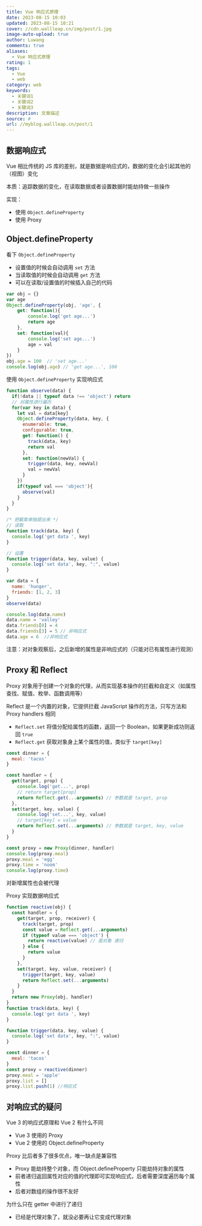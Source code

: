```yaml
---
title: Vue 响应式原理
date: 2023-08-15 10:03
updated: 2023-08-15 10:21
cover: //cdn.wallleap.cn/img/post/1.jpg
image-auto-upload: true
author: Luwang
comments: true
aliases:
  - Vue 响应式原理
rating: 1
tags:
  - Vue
  - web
category: web
keywords:
  - 关键词1
  - 关键词2
  - 关键词3
description: 文章描述
source: #
url: //myblog.wallleap.cn/post/1
---
```


## 数据响应式

Vue 相比传统的 JS 库的差别，就是数据是响应式的，数据的变化会引起其他的（视图）变化

本质：追踪数据的变化，在读取数据或者设置数据时能劫持做一些操作

实现：

- 使用 `Object.defineProperty`
- 使用 Proxy

## Object.defineProperty

看下 `Object.defineProperty`

- 设置值的时候会自动调用 `set` 方法
- 当读取值的时候会自动调用 `get` 方法
- 可以在读取/设置值的时候插入自己的代码

```js
var obj = {}
var age 
Object.defineProperty(obj, 'age', {
    get: function(){
        console.log('get age...')
        return age
    },
    set: function(val){
        console.log('set age...')
        age = val
    }
})
obj.age = 100  // 'set age...'
console.log(obj.age) // 'get age...', 100
```

使用 `Object.defineProperty` 实现响应式

```js
function observe(data) {
  if(!data || typeof data !== 'object') return
  // 对属性进行遍历
  for(var key in data) {
    let val = data[key]  
    Object.defineProperty(data, key, {
      enumerable: true,
      configurable: true,
      get: function() {
        track(data, key)
        return val
      },
      set: function(newVal) {
        trigger(data, key, newVal)
        val = newVal
      }
    })
    if(typeof val === 'object'){
      observe(val)
    }
  }
}

/* 把截取单独提出来 */
// 读取
function track(data, key) {
  console.log('get data ', key)
}

// 设置
function trigger(data, key, value) {
  console.log('set data', key, ":", value)
}

var data = {
  name: 'hunger',
  friends: [1, 2, 3]
}
observe(data)

console.log(data.name)
data.name = 'valley'
data.friends[0] = 4
data.friends[3] = 5 // 非响应式
data.age = 6  //非响应式
```

注意：对对象观察后，之后新增的属性是非响应式的（只能对已有属性进行观测）

## Proxy 和 Reflect

Proxy 对象用于创建一个对象的代理，从而实现基本操作的拦截和自定义（如属性查找、赋值、枚举、函数调用等）

Reflect 是一个内置的对象，它提供拦截 JavaScript 操作的方法，只写方法和 Proxy handlers 相同

- `Reflect.set` 将值分配给属性的函数，返回一个 Boolean，如果更新成功则返回 `true`
- `Reflect.get` 获取对象身上某个属性的值，类似于 `target[key]`

```js
const dinner = {
  meal: 'tacos'
}

const handler = {
  get(target, prop) {
    console.log('get...', prop)
    // return target[prop]
    return Reflect.get(...arguments) // 参数就是 target, prop
  },
  set(target, key, value) {
    console.log('set...', key, value)
    // target[key] = value
    return Reflect.set(...arguments) // 参数就是 target, key, value
  }
}

const proxy = new Proxy(dinner, handler)
console.log(proxy.meal)
proxy.meal = 'egg'
proxy.time = 'noom'
console.log(proxy.time)
```

对新增属性也会被代理

Proxy 实现数据响应式

```js
function reactive(obj) {
  const handler = {
    get(target, prop, receiver) {
      track(target, prop)
      const value = Reflect.get(...arguments)
      if (typeof value === 'object') {
        return reactive(value) // 是对象 递归
      } else {
        return value
      }
    },
    set(target, key, value, receiver) {
      trigger(target, key, value)
      return Reflect.set(...arguments)
    }
  }
  return new Proxy(obj, handler)
}
function track(data, key) {
  console.log('get data ', key)
}

function trigger(data, key, value) {
  console.log('set data', key, ":", value)
}

const dinner = {
  meal: 'tacos'
}
const proxy = reactive(dinner)
proxy.meal = 'apple'
proxy.list = []
proxy.list.push(1) //响应式
```


## 对响应式的疑问

Vue 3 的响应式原理和 Vue 2 有什么不同

- Vue 3 使用的 Proxy
- Vue 2 使用的 Object.defineProperty

Proxy 比后者多了很多优点，唯一缺点是兼容性

- Proxy 能劫持整个对象，而 Object.defineProperty 只能劫持对象的属性
- 前者递归返回属性对应的值的代理即可实现响应式，后者需要深度遍历每个属性
- 后者对数组的操作很不友好

为什么只在 getter 中进行了递归

- 已经是代理对象了，就没必要再让它变成代理对象
